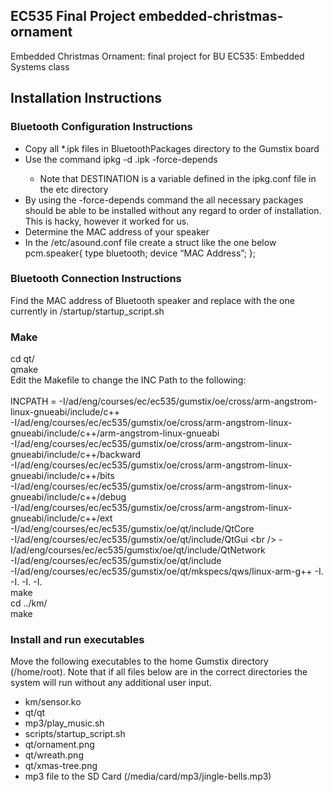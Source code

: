 EC535 Final Project embedded-christmas-ornament
--------------
Embedded Christmas Ornament: final project for BU EC535: Embedded Systems class<br />

## Installation Instructions
### Bluetooth Configuration Instructions 
* Copy all *.ipk files in BluetoothPackages directory to the Gumstix board
* Use the command ipkg -d <DESTINATION> <filename>.ipk -force-depends    
    * Note that DESTINATION is a variable defined in the ipkg.conf file in the etc directory
* By using the -force-depends command the all necessary packages should be able to be installed without any regard to order of installation. This is hacky, however it worked for us.
* Determine the MAC address of your speaker
* In the /etc/asound.conf file create a struct like the one below
pcm.speaker{
    type bluetooth;
    device “MAC Address”;
};

### Bluetooth Connection Instructions
Find the MAC address of Bluetooth speaker and replace with the one currently in /startup/startup_script.sh<br />

### Make 
cd qt/<br />
qmake<br />
Edit the Makefile to change the INC Path to the following:<br /><br />
    INCPATH = -I/ad/eng/courses/ec/ec535/gumstix/oe/cross/arm-angstrom-linux-gnueabi/include/c++ \
              -I/ad/eng/courses/ec/ec535/gumstix/oe/cross/arm-angstrom-linux-gnueabi/include/c++/arm-angstrom-linux-gnueabi \
              -I/ad/eng/courses/ec/ec535/gumstix/oe/cross/arm-angstrom-linux-gnueabi/include/c++/backward \
              -I/ad/eng/courses/ec/ec535/gumstix/oe/cross/arm-angstrom-linux-gnueabi/include/c++/bits \
              -I/ad/eng/courses/ec/ec535/gumstix/oe/cross/arm-angstrom-linux-gnueabi/include/c++/debug \
              -I/ad/eng/courses/ec/ec535/gumstix/oe/cross/arm-angstrom-linux-gnueabi/include/c++/ext \
              -I/ad/eng/courses/ec/ec535/gumstix/oe/qt/include/QtCore \
              -I/ad/eng/courses/ec/ec535/gumstix/oe/qt/include/QtGui \<br />
              -I/ad/eng/courses/ec/ec535/gumstix/oe/qt/include/QtNetwork \
              -I/ad/eng/courses/ec/ec535/gumstix/oe/qt/include \
              -I/ad/eng/courses/ec/ec535/gumstix/oe/qt/mkspecs/qws/linux-arm-g++ -I. -I. -I. -I.<br />
make<br />
cd ../km/<br />
make<br />

### Install and run executables
Move the following executables to the home Gumstix directory (/home/root). Note that if all files below are in the correct directories the system will run without any additional user input.
* km/sensor.ko
* qt/qt
* mp3/play_music.sh
*  scripts/startup_script.sh
*  qt/ornament.png
*  qt/wreath.png
*  qt/xmas-tree.png
* mp3 file to the SD Card (/media/card/mp3/jingle-bells.mp3)


